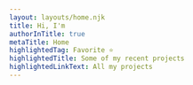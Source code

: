 ```yaml
---
layout: layouts/home.njk
title: Hi, I'm
authorInTitle: true
metaTitle: Home
highlightedTag: Favorite ⭐
highlightedTitle: Some of my recent projects
highlightedLinkText: All my projects
---
```

